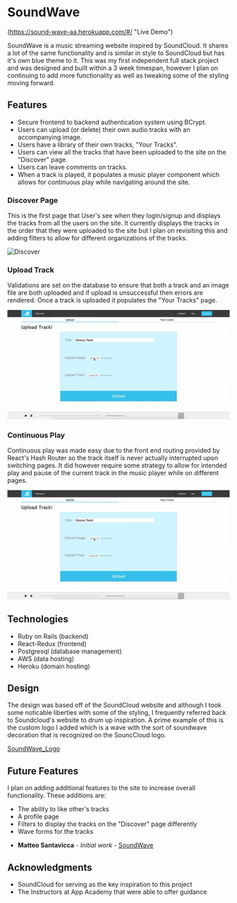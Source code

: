 # SoundWave

(https://sound-wave-aa.herokuapp.com/#/ "Live Demo")

SoundWave is a music streaming website inspired by SoundCloud. It shares a lot of 
the same functionality and is similar in style to SoundCloud but has it's own blue 
theme to it. This was my first independent full stack project and was designed and
built within a 3 week timespan, however I plan on continuing to add
more functionality as well as tweaking some of the styling moving forward. 

## Features

- Secure frontend to backend authentication system using BCrypt.
- Users can upload (or delete) their own audio tracks with an accompanying image.
- Users have a library of their own tracks, "Your Tracks".
- Users can view all the tracks that have been uploaded to the site on the "Discover" page.
- Users can leave comments on tracks.
- When a track is played, it populates a music player component which allows for continuous play while navigating around the site. 

### Discover Page

This is the first page that User's see when they login/signup and displays the tracks from all the users on the site. 
It currently displays the tracks in the order that they were uploaded to the site but I plan on revisiting this and 
adding filters to allow for different organizations of the tracks. 

![Discover](app/assets/gifs/discover_page.gif)

### Upload Track

Validations are set on the database to ensure that both a track and an image file are both 
uploaded and if upload is unsuccessful then errors are rendered. Once a track is uploaded it
populates the "Your Tracks" page. 

![Upload](app/assets/gifs/upload_track.gif)

### Continuous Play

Continuous play was made easy due to the front end routing provided by React's Hash Router so the 
track itself is never actually interrupted upon switching pages. It did however require some strategy to 
allow for intended play and pause of the current track in the music player while on different pages. 

![Continuous_Play](app/assets/gifs/upload_track.gif)

## Technologies 

- Ruby on Rails (backend)
- React-Redux (frontend)
- Postgresql (database management)
- AWS (data hosting)
- Heroku (domain hosting)

## Design

The design was based off of the SoundCloud website and although I took some noticable liberties 
with some of the styling, I frequently referred back to Soundcloud's website to drum up inspiration.
A prime example of this is the custom logo I added which is a wave with the sort of soundwave 
decoration that is recognized on the SouncCloud logo.

[SoundWave_Logo](app/assets/images/soundwave_logo_img.png)

## Future Features

I plan on adding additional features to the site to increase overall functionality.
These additions are:
 - The ability to like other's tracks
 - A profile page 
 - Filters to display the tracks on the "Discover" page differently
 - Wave forms for the tracks

* **Matteo Santavicca** - *Initial work* - [SoundWave](https://github.com/Tsanta96/soundwave)

## Acknowledgments

* SoundCloud for serving as the key inspiration to this project
* The Instructors at App Academy that were able to offer guidance
